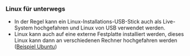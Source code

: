 ### Linux für unterwegs

* In der Regel kann ein Linux-Installations-USB-Stick auch als Live-System hochgefahren und Linux von USB verwendet werden.
* Linux kann auch auf eine externe Festplatte installiert werden, dieses Linux kann dann an verschiedenen Rechner hochgefahren werden \([Beispiel Ubuntu](https://wiki.ubuntuusers.de/Installation_auf_externen_Speichermedien/)\)



